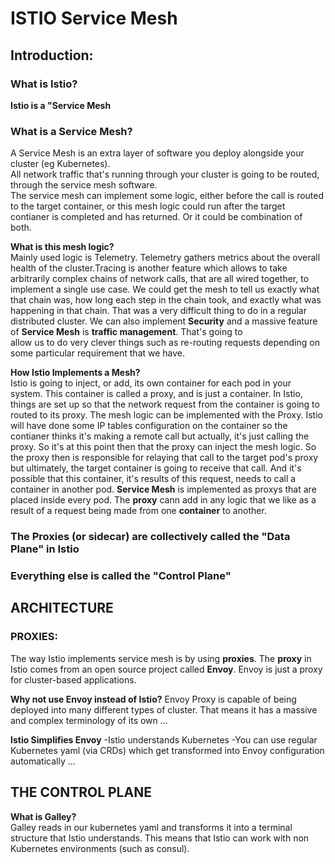 # ISTIO Service Mesh

## Introduction:

### What is Istio?

**Istio is a "Service Mesh**  

### What is a Service Mesh?

A Service Mesh is an extra layer of software you deploy alongside your cluster (eg Kubernetes).  
All network traffic that's running through your cluster is going to be routed, through the service mesh
software.  
The service mesh can implement some logic, either before the call is routed to the target container, or this
mesh logic could run after the target contianer is completed and has returned. Or it could be combination of both.  

**What is this mesh logic?**  
Mainly used logic is Telemetry. Telemetry gathers metrics about the overall health of the cluster.Tracing is another 
feature which allows to take arbitrarily complex chains of network calls, that are all wired together, to implement
a single use case. We could get the mesh to tell us exactly what that chain was, how long each step in the chain took, 
and exactly what was happening in that chain. That was a very difficult thing to do in a regular distributed cluster.
We can also implement **Security** and a massive feature of **Service Mesh** is **traffic management**. That's going to  
allow us to do very clever things such as re-routing requests depending on some particular requirement that we have.  

**How Istio Implements a Mesh?**  
Istio is going to inject, or add, its own container for each pod in your system. This container is called a proxy, and is just
a container. In Istio, things are set up so that the network request from the container is going to routed to its proxy. The mesh logic
can be implemented with the Proxy. Istio will have done some IP tables configuration on the container so the contianer thinks it's making a remote call
but actually, it's just calling the proxy. So it's at this point then that the proxy can inject the mesh logic. So the proxy then is
responsible for relaying that call to the target pod's proxy but ultimately, the target container is going to receive that call. And it's possible 
that this container, it's results of this request, needs to call a container in another pod. **Service Mesh** is implemented as proxys that are
placed inside every pod. The **proxy** cann add in any logic that we like as a result of a request being made from one **container** to another.

### The Proxies (or sidecar) are collectively called the "Data Plane" in Istio
### Everything else is called the "Control Plane"

## ARCHITECTURE

### PROXIES:

The way Istio implements service mesh is by using **proxies**. The **proxy** in Istio comes from an open source project called **Envoy**.
Envoy is just a proxy for cluster-based applications.

**Why not use Envoy instead of Istio?**
Envoy Proxy is capable of being deployed into many different types of cluster. That means it has a massive and complex terminology of its own ...

**Istio Simplifies Envoy**
-Istio understands Kubernetes
-You can use regular Kubernetes yaml (via CRDs) which get transformed into Envoy configuration automatically ...

## THE CONTROL PLANE 

**What is Galley?**  
Galley reads in our kubernetes yaml and transforms it into a terminal structure that Istio understands.
This means that Istio can work with non Kubernetes environments (such as consul).
